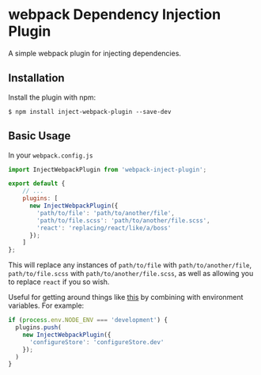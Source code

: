webpack Dependency Injection Plugin
===================

A simple webpack plugin for injecting dependencies.

Installation
------------
Install the plugin with npm:
```shell
$ npm install inject-webpack-plugin --save-dev
```

Basic Usage
-----------
In your `webpack.config.js`

```js
import InjectWebpackPlugin from 'webpack-inject-plugin';

export default {
    // ...
    plugins: [
      new InjectWebpackPlugin({
        'path/to/file': 'path/to/another/file',
        'path/to/file.scss': 'path/to/another/file.scss',
        'react': 'replacing/react/like/a/boss'
      });
    ]
};
```

This will replace any instances of `path/to/file` with `path/to/another/file`, `path/to/file.scss` with `path/to/another/file.scss`, as well as allowing you to replace `react` if you so wish.

Useful for getting around things like [this](https://github.com/gaearon/redux-devtools/blob/master/docs/Walkthrough.md#storeconfigurestorejs-1) by combining with environment variables. For example:

```js
if (process.env.NODE_ENV === 'development') {
  plugins.push(
    new InjectWebpackPlugin({
      'configureStore': 'configureStore.dev'
    });
  )
}
```
